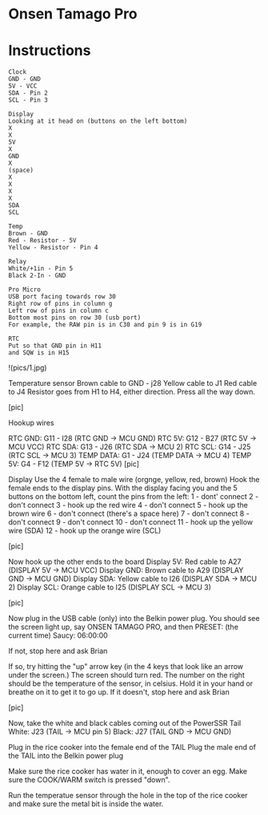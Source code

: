 # Onsen Tamago Pro

# Instructions

```
Clock
GND - GND
5V - VCC
SDA - Pin 2
SCL - Pin 3

Display
Looking at it head on (buttons on the left bottom)
X
X
5V
X
GND
X
(space)
X
X
X
X
SDA
SCL

Temp
Brown - GND
Red - Resistor - 5V
Yellow - Resistor - Pin 4

Relay
White/+1in - Pin 5
Black 2-In - GND

```


```
Pro Micro
USB port facing towards row 30
Right row of pins in column g
Left row of pins in column c
Bottom most pins on row 30 (usb port) 
For example, the RAW pin is in C30 and pin 9 is in G19

RTC
Put so that GND pin in H11
and SQW is in H15
```

!(pics/1.jpg)

Temperature sensor
Brown cable to GND - j28
Yellow cable to J1
Red cable to J4
Resistor goes from H1 to H4, either direction. Press all the way down.

[pic]

Hookup wires

RTC GND: G11 - I28 (RTC GND -> MCU GND) 
RTC 5V: G12 - B27 (RTC 5V -> MCU VCC)
RTC SDA: G13 - J26 (RTC SDA -> MCU 2)
RTC SCL: G14 - J25 (RTC SCL -> MCU 3)
TEMP DATA: G1 - J24 (TEMP DATA -> MCU 4)
TEMP 5V: G4 - F12 (TEMP 5V -> RTC 5V)
[pic]

Display
Use the 4 female to male wire (orgnge, yellow, red, brown)
Hook the female ends to the display pins. With the display facing you and the 5 buttons on the bottom left, count the pins from the left:
1 - dont' connect
2 - don't connect
3 - hook up the red wire
4 - don't connect
5 - hook up the brown wire
6 - don't connect
(there's a space here)
7 - don't connect
8 - don't connect
9 - don't connect
10 - don't connect
11 - hook up the yellow wire (SDA)
12 - hook up the orange wire (SCL)

[pic]

Now hook up the other ends to the board
Display 5V: Red cable to A27 (DISPLAY 5V -> MCU VCC)
Display GND: Brown cable to A29 (DISPLAY GND -> MCU GND)
Display SDA: Yellow cable to I26 (DISPLAY SDA -> MCU 2)
Display SCL: Orange cable to I25 (DISPLAY SCL -> MCU 3)

[pic]

Now plug in the USB cable (only) into the Belkin power plug. You should see the screen light up, say ONSEN TAMAGO PRO, and then 
PRESET: (the current time)
Saucy: 06:00:00

If not, stop here and ask Brian

If so, try hitting the "up" arrow key (in the 4 keys that look like an arrow under the screen.)
The screen should turn red. The number on the right should be the temperature of the sensor, in celsius. Hold it in your hand or breathe on it to get it to go up.
If it doesn't, stop here and ask Brian

[pic]

Now, take the white and black cables coming out of the PowerSSR Tail
White: J23 (TAIL -> MCU pin 5)
Black: J27 (TAIL GND -> MCU GND)

Plug in the rice cooker into the female end of the TAIL
Plug the male end of the TAIL into the Belkin power plug

Make sure the rice cooker has water in it, enough to cover an egg. 
Make sure the COOK/WARM switch is pressed "down".

Run the temperatue sensor through the hole in the top of the rice cooker and make sure the metal bit is inside the water.

```


